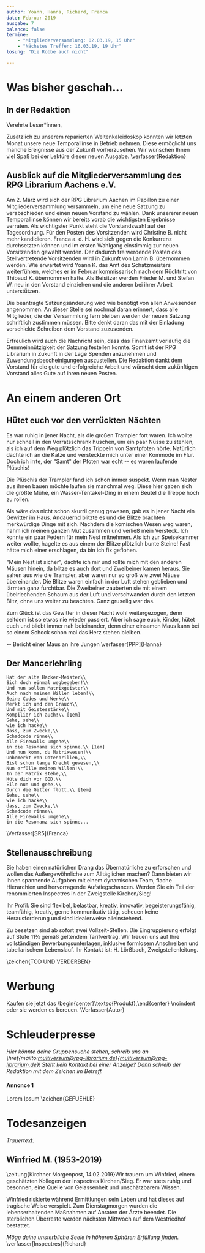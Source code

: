 ```yaml
---
author: Yoann, Hanna, Richard, Franca
date: Februar 2019
ausgabe: 7
balance: false
termine:
    - "Mitgliederversammlung: 02.03.19, 15 Uhr"
    - "Nächstes Treffen: 16.03.19, 19 Uhr"
losung: "Die Robbe auch nicht"

---
```


# Was bisher geschah...
## In der Redaktion
Verehrte Leser*innen,

Zusätzlich zu unserem reparierten Weltenkaleidoskop konnten wir letzten Monat unsere neue Temporallinse in Betrieb nehmen. Diese ermöglicht uns manche Ereignisse aus der Zukunft vorherzusehen.
Wir wünschen Ihnen viel Spaß bei der Lektüre dieser neuen Ausgabe.
\verfasser{Redaktion}

## Ausblick auf die Mitgliederversammlung des RPG Librarium Aachens e.V.
Am 2. März wird sich der RPG Librarium Aachen im Papillon zu einer Mitgliederversammlung versammeln, um eine neue Satzung zu verabschieden und einen neuen Vorstand zu wählen. Dank unsererer neuen Temporallinse können wir bereits vorab die wichtigsten Ergebnisse verraten. Als wichtigster Punkt steht die Vorstandswahl auf der Tagesordnung. Für den Posten des Vorsitzenden wird Christine B. nicht mehr kandidieren. Franca a. d. H. wird sich gegen die Konkurrenz durchsetzten können und im ersten Wahlgang einstimmig zur neuen Vorsitzenden gewählt werden. Der dadurch freiwerdende Posten des Stellvertretende Vorsitzenden wird in Zukunft von Lamin B. übernommen werden. Wie erwartet wird Yoann K. das Amt des Schatzmeisters weiterführen, welches er im Februar kommissarisch nach dem Rücktritt von Thibaud K. übernommen hatte. Als Beisitzer werden Frieder M. und Stefan W. neu in den Vorstand einziehen und die anderen bei ihrer Arbeit unterstützen.

Die beantragte Satzungsänderung wird wie benötigt von allen Anwesenden angenommen. An dieser Stelle sei nochmal daran erinnert, dass alle Mitglieder, die der Versammlung fern bleiben werden der neuen Satzung schriftlich zustimmen müssen. Bitte denkt daran das mit der Einladung verschickte Schreiben dem Vorstand zuzusenden.

Erfreulich wird auch die Nachricht sein, dass das Finanzamt vorläufig die Gemmeinnützigkeit der Satzung festellen konnte. Somit ist der RPG Librarium in Zukunft in der Lage Spenden anzunehmen und Zuwendungsbescheinigungen auszustellen.
Die Redaktion dankt dem Vorstand für die gute und erfolgreiche Arbeit und wünscht dem zukünftigen Vorstand alles Gute auf ihren neuen Posten.

# An einem anderen Ort

## Hütet euch vor den verrückten Nächten
Es war ruhig in jener Nacht, als die großen Trampler fort waren. Ich wollte nur schnell in den Vorratsschrank huschen, um ein paar Nüsse zu stehlen, als ich auf dem Weg plötzlich das Trippeln von Samtpfoten hörte. Natürlich dachte ich an die Katze und versteckte mich unter einer Kommode im Flur. Doch ich irrte, der "Samt" der Pfoten war echt -- es waren laufende Plüschis!

Die Plüschis der Trampler fand ich schon immer suspekt. Wenn man Nester aus ihnen bauen möchte laufen sie manchmal weg. Diese hier gaben sich die größte Mühe, ein Wasser-Tentakel-Ding in einem Beutel die Treppe hoch zu rollen.

Als wäre das nicht schon skurril genug gewesen, gab es in jener Nacht ein Gewitter im Haus. Andauernd blitzte es und die Blitze brachten merkwürdige Dinge mit sich. Nachdem die komischen Wesen weg waren, nahm ich meinen ganzen Mut zusammen und verließ mein Versteck. Ich konnte ein paar Federn für mein Nest mitnehmen. Als ich zur Speisekammer weiter wollte, hagelte es aus einem der Blitze plötzlich bunte Steine! Fast hätte mich einer erschlagen, da bin ich fix geflohen.

"Mein Nest ist sicher", dachte ich mir und rollte mich mit den anderen Mäusen hinein, da blitze es auch dort und Zweibeiner kamen heraus. Sie sahen aus wie die Trampler, aber waren nur so groß wie zwei Mäuse übereinander. Die Blitze waren einfach in der Luft stehen geblieben und lärmten ganz furchtbar. Die Zweibeiner zauberten sie mit einem übelriechenden Schaum aus der Luft und verschwanden durch den letzten Blitz, ohne uns weiter zu beachten. Ganz gruselig war das.

Zum Glück ist das Gewitter in dieser Nacht wohl weitergezogen, denn seitdem ist so etwas nie wieder passiert. Aber ich sage euch, Kinder, hütet euch und bliebt immer nah beieinander, denn einer einsamen Maus kann bei so einem Schock schon mal das Herz stehen bleiben.

-- Bericht einer Maus an ihre Jungen
\verfasser[PPP]{Hanna}

## Der Mancerlehrling
```{=latex}
Hat der alte Hacker-Meister\\
Sich doch einmal wegbegeben!\\
Und nun sollen Matrixgeister\\
Auch nach meinem Willen leben!\\
Seine Codes und Werke\\
Merkt ich und den Brauch\\
Und mit Geistesstärke\\
Kompilier ich auch!\\ [1em]
Sehe, sehe\\
wie ich hacke\\
dass, zum Zwecke,\\
Schadcode rinne\\
Alle Firewalls umgehe\\
in die Resonanz sich spinne.\\ [1em]
Und nun komm, du Matrixwesen!\\
Unbemerkt von Datenbrillen,\\
Bist schon lange Knecht gewesen,\\
Nun erfülle meinen Willen!\\
In der Matrix stehe,\\
Hüte dich vor GOD,\\
Eile nun und gehe,\\
Durch die Gitter flott.\\ [1em]
Sehe, sehe\\
wie ich hacke\\
dass, zum Zwecke,\\
Schadcode rinne\\
Alle Firewalls umgehe\\
in die Resonanz sich spinne...
```
\Verfasser[SR5]{Franca}

## Stellenausschreibung
Sie haben einen natürlichen Drang das Übernatürliche zu erforschen und wollen das Außergewöhnliche zum Alltäglichen machen?
Dann bieten wir Ihnen spannende Aufgaben mit einem dynamischen Team, flache Hierarchien und hervorragende Aufstiegschancen.
Werden Sie ein Teil der renommierten Inspectres in der Zweigstelle Kirchen/Sieg!

Ihr Profil:
Sie sind flexibel, belastbar, kreativ, innovativ, begeisterungsfähig, teamfähig, kreativ, gerne kommunikativ tätig, scheuen keine Herausforderung und sind idealerweise alleinstehend.

Zu besetzen sind ab sofort zwei Vollzeit-Stellen. Die Eingruppierung erfolgt auf Stufe 11¾ gemäß geltendem Tarifvertrag.
Wir freuen uns auf Ihre vollständigen Bewerbungsunterlagen, inklusive formlosem Anschreiben und tabellarischem Lebenslauf.
Ihr Kontakt ist: H. Lörßbach, Zweigstellenleitung.

\zeichen{TOD UND VERDERBEN}

# Werbung
Kaufen sie jetzt das
\begin{center}\textsc{Produkt},\end{center} \noindent oder sie werden es bereuen.
\Verfasser{Autor}

# Schleuderpresse
*Hier könnte deine Gruppensuche stehen, schreib uns an \href{mailto:multiversum@rpg-librarium.de}{multiversum@rpg-librarium.de}! Steht kein Kontakt bei einer Anzeige? Dann schreib der Redaktion mit dem Zeichen im Betreff.*

#### Annonce 1
Lorem Ipsum
\zeichen{GEFUEHLE}

# Todesanzeigen
*Trauertext.*

## Winfried M. (1953-2019)
\zeitung{Kirchner Morgenpost, 14.02.2019}Wir trauern um Winfried, einem geschätzten Kollegen der Inspectres Kirchen/Sieg.
Er war stets ruhig und besonnen, eine Quelle von Gelassenheit und unschätzbarem Wissen.

Winfried riskierte während Ermittlungen sein Leben und hat dieses auf tragische Weise verspielt.
Zum Dienstagmorgen wurden die lebenserhaltenden Maßnahmen auf Anraten der Ärzte beendet.
Die sterblichen Überreste werden nächsten Mittwoch auf dem Westriedhof bestattet.

_Möge deine unsterbliche Seele in höheren Sphären Erfüllung finden._
\verfasser[Inspectres]{Richard}
